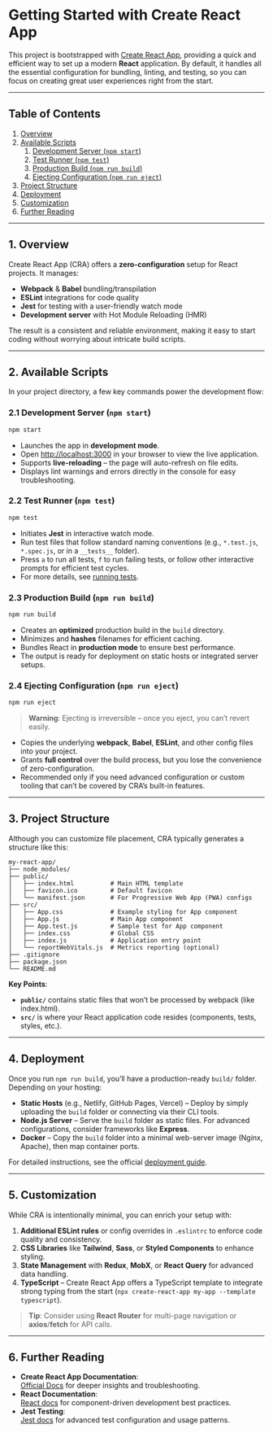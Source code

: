 # Getting Started with Create React App

This project is bootstrapped with [Create React App](https://github.com/facebook/create-react-app), providing a quick and efficient way to set up a modern **React** application. By default, it handles all the essential configuration for bundling, linting, and testing, so you can focus on creating great user experiences right from the start.

---

## Table of Contents

1. [Overview](#1-overview)  
2. [Available Scripts](#2-available-scripts)  
   1. [Development Server (`npm start`)](#21-development-server-npm-start)  
   2. [Test Runner (`npm test`)](#22-test-runner-npm-test)  
   3. [Production Build (`npm run build`)](#23-production-build-npm-run-build)  
   4. [Ejecting Configuration (`npm run eject`)](#24-ejecting-configuration-npm-run-eject)  
3. [Project Structure](#3-project-structure)  
4. [Deployment](#4-deployment)  
5. [Customization](#5-customization)  
6. [Further Reading](#6-further-reading)

---

## 1. Overview

Create React App (CRA) offers a **zero-configuration** setup for React projects. It manages:

- **Webpack** & **Babel** bundling/transpilation  
- **ESLint** integrations for code quality  
- **Jest** for testing with a user-friendly watch mode  
- **Development server** with Hot Module Reloading (HMR)  

The result is a consistent and reliable environment, making it easy to start coding without worrying about intricate build scripts.

---

## 2. Available Scripts

In your project directory, a few key commands power the development flow:

### 2.1 Development Server (`npm start`)

```bash
npm start
```

- Launches the app in **development mode**.  
- Open [http://localhost:3000](http://localhost:3000) in your browser to view the live application.  
- Supports **live-reloading** – the page will auto-refresh on file edits.  
- Displays lint warnings and errors directly in the console for easy troubleshooting.

### 2.2 Test Runner (`npm test`)

```bash
npm test
```

- Initiates **Jest** in interactive watch mode.  
- Run test files that follow standard naming conventions (e.g., `*.test.js`, `*.spec.js`, or in a `__tests__` folder).  
- Press `a` to run all tests, `f` to run failing tests, or follow other interactive prompts for efficient test cycles.  
- For more details, see [running tests](https://facebook.github.io/create-react-app/docs/running-tests).

### 2.3 Production Build (`npm run build`)

```bash
npm run build
```

- Creates an **optimized** production build in the `build` directory.  
- Minimizes and **hashes** filenames for efficient caching.  
- Bundles React in **production mode** to ensure best performance.  
- The output is ready for deployment on static hosts or integrated server setups.

### 2.4 Ejecting Configuration (`npm run eject`)

```bash
npm run eject
```

> **Warning**: Ejecting is irreversible – once you eject, you can’t revert easily.

- Copies the underlying **webpack**, **Babel**, **ESLint**, and other config files into your project.  
- Grants **full control** over the build process, but you lose the convenience of zero-configuration.  
- Recommended only if you need advanced configuration or custom tooling that can’t be covered by CRA’s built-in features.

---

## 3. Project Structure

Although you can customize file placement, CRA typically generates a structure like this:

```
my-react-app/
├── node_modules/
├── public/
│   ├── index.html          # Main HTML template
│   ├── favicon.ico         # Default favicon
│   └── manifest.json       # For Progressive Web App (PWA) configs
├── src/
│   ├── App.css             # Example styling for App component
│   ├── App.js              # Main App component
│   ├── App.test.js         # Sample test for App component
│   ├── index.css           # Global CSS
│   ├── index.js            # Application entry point
│   └── reportWebVitals.js  # Metrics reporting (optional)
├── .gitignore
├── package.json
└── README.md
```

**Key Points**:
- **`public/`** contains static files that won’t be processed by webpack (like index.html).  
- **`src/`** is where your React application code resides (components, tests, styles, etc.).

---

## 4. Deployment

Once you run `npm run build`, you’ll have a production-ready `build/` folder. Depending on your hosting:

- **Static Hosts** (e.g., Netlify, GitHub Pages, Vercel) – Deploy by simply uploading the `build` folder or connecting via their CLI tools.  
- **Node.js Server** – Serve the `build` folder as static files. For advanced configurations, consider frameworks like **Express**.  
- **Docker** – Copy the `build` folder into a minimal web-server image (Nginx, Apache), then map container ports.

For detailed instructions, see the official [deployment guide](https://facebook.github.io/create-react-app/docs/deployment).

---

## 5. Customization

While CRA is intentionally minimal, you can enrich your setup with:

1. **Additional ESLint rules** or config overrides in `.eslintrc` to enforce code quality and consistency.
2. **CSS Libraries** like **Tailwind**, **Sass**, or **Styled Components** to enhance styling.  
3. **State Management** with **Redux**, **MobX**, or **React Query** for advanced data handling.  
4. **TypeScript** – Create React App offers a TypeScript template to integrate strong typing from the start (`npx create-react-app my-app --template typescript`).

> **Tip**: Consider using **React Router** for multi-page navigation or **axios**/**fetch** for API calls.

---

## 6. Further Reading

- **Create React App Documentation**:  
  [Official Docs](https://facebook.github.io/create-react-app/docs/getting-started) for deeper insights and troubleshooting.
- **React Documentation**:  
  [React docs](https://reactjs.org/) for component-driven development best practices.
- **Jest Testing**:  
  [Jest docs](https://jestjs.io/) for advanced test configuration and usage patterns.
